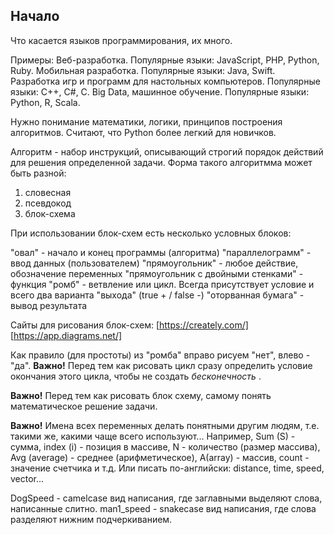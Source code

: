 ## Начало

Что касается языков программирования, их много.

Примеры:
Веб-разработка. Популярные языки: JavaScript, PHP, Python, Ruby.
Мобильная разработка. Популярные языки: Java, Swift.
Разработка игр и программ для настольных компьютеров. Популярные языки: C++, C#, C.
Big Data, машинное обучение. Популярные языки: Python, R, Scala.

Нужно понимание математики, логики, принципов построения алгоритмов. Считают, что  Python более легкий для новичков.

Алгоритм - набор инструкций, описывающий строгий порядок действий для решения определенной задачи. Форма такого алгоритмма может быть разной: 

1. словесная
2. псевдокод
3. блок-схема

При использовании блок-схем есть несколько условных блоков:

"овал" - начало и конец программы (алгоритма)
"параллелограмм" - ввод данных (пользователем)
"прямоугольник" - любое действие, обозначение переменных
"прямоугольник с двойными стенками" - функция
"ромб" - ветвление или цикл. Всегда присутствует условие и всего два варианта "выхода" (true + / false -)
"оторванная бумага" - вывод результата

Сайты для рисования блок-схем:
[https://creately.com/]
[https://app.diagrams.net/]


Как правило (для простоты) из "ромба" вправо рисуем "нет", влево - "да".
**Важно!** Перед тем как рисовать цикл сразу определить условие окончания этого цикла, чтобы не создать *бесконечность* . 

**Важно!** Перед тем как рисовать блок схему, самому понять математическое решение задачи.

**Важно!** Имена всех переменных делать понятными другим людям, т.е. такими же, какими чаще всего используют... Например, Sum (S) - сумма, index (i) - позиция в массиве, N - количество (размер массива), Avg (average) - среднее (арифметическое), А(array) - массив, count - значение счетчика и т.д. Или писать по-английски: distance, time, speed, vector...

DogSpeed - camelcase вид написания, где заглавными выделяют слова, написанные слитно.
man1_speed - snakecase вид написания, где слова разделяют нижним подчеркиванием.
